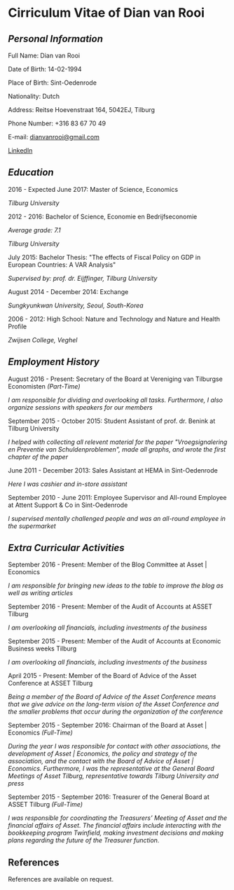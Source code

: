 **Cirriculum Vitae of Dian van Rooi**
====================
*Personal Information*
--------------------
Full Name:      Dian van Rooi

Date of Birth:  14-02-1994

Place of Birth: Sint-Oedenrode

Nationality:    Dutch

Address:        Reitse Hoevenstraat 164,
                5042EJ, Tilburg         
                
Phone Number:   +316 83 67 70 49

E-mail:         dianvanrooi@gmail.com

[LinkedIn](https://nl.linkedin.com/in/dian-van-rooi-2b1575b1)

*Education*
----------
2016 - Expected June 2017: Master of Science, Economics

*Tilburg University*

2012 - 2016: Bachelor of Science, Economie en Bedrijfseconomie

*Average grade: 7.1*

*Tilburg University*

July 2015: Bachelor Thesis: "The effects of Fiscal Policy on GDP in European Countries: A VAR Analysis"

*Supervised by: prof. dr. Eijffinger, Tilburg University*

August 2014 - December 2014: Exchange 

*Sungkyunkwan University, Seoul, South-Korea*

2006 - 2012: High School: Nature and Technology and Nature and Health Profile

*Zwijsen College, Veghel*

*Employment History*
--------------------

August 2016 - Present: Secretary of the Board at Vereniging van Tilburgse Economisten *(Part-Time)*

*I am responsible for dividing and overlooking all tasks. Furthermore, I also organize sessions with speakers for our members*

September 2015 - October 2015: Student Assistant of prof. dr. Benink at Tilburg University

*I helped with collecting all relevent material for the paper "Vroegsignalering en Preventie van Schuldenproblemen", made all graphs, and wrote the first chapter of the paper*

June 2011 - December 2013: Sales Assistant at HEMA in Sint-Oedenrode

*Here I was cashier and in-store assistant*

September 2010 - June 2011: Employee Supervisor and All-round Employee at Attent Support & Co in Sint-Oedenrode

*I supervised mentally challenged people and was an all-round employee in the supermarket*

*Extra Curricular Activities*
------------------------------

September 2016 - Present: Member of the Blog Committee at Asset | Economics

*I am responsible for bringing new ideas to the table to improve the blog as well as writing articles*

September 2016 - Present: Member of the Audit of Accounts at ASSET Tilburg

*I am overlooking all financials, including investments of the business*

September 2015 - Present: Member of the Audit of Accounts at Economic Business weeks Tilburg

*I am overlooking all financials, including investments of the business*

April 2015 - Present: Member of the Board of Advice of the Asset Conference at ASSET Tilburg

*Being a member of the Board of Advice of the Asset Conference means that we give advice on the long-term vision of the Asset Conference and the smaller problems that occur during the organization of the conference*

September 2015 - September 2016: Chairman of the Board at Asset | Economics *(Full-Time)*

*During the year I was responsible for contact with other associations, the development of Asset | Economics, the policy and strategy of the association, and the contact with the Board of Advice of Asset | Economics. Furthermore, I was the representative at the General Board Meetings of Asset Tilburg, representative towards Tilburg University and press*

September 2015 - September 2016: Treasurer of the General Board at ASSET Tilburg *(Full-Time)*

*I was responsible for coordinating the Treasurers’ Meeting of Asset and the financial affairs of Asset. The financial affairs include interacting with the bookkeeping program Twinfield, making investment decisions and making plans regarding the future of the Treasurer function.*




References
----------

References are available on request.
